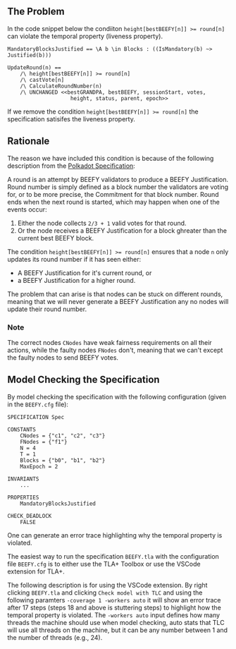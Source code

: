 ## The Problem

In the code snippet below the condiiton ``height[bestBEEFY[n]] >= round[n]`` can violate the temporal property (liveness property).

``MandatoryBlocksJustified == \A b \in Blocks : ((IsMandatory(b) ~> Justified(b)))``

```tla
UpdateRound(n) ==
    /\ height[bestBEEFY[n]] >= round[n] 
    /\ castVote[n]
    /\ CalculateRoundNumber(n)
    /\ UNCHANGED <<bestGRANDPA, bestBEEFY, sessionStart, votes, 
                    height, status, parent, epoch>>
```
If we remove the condition ``height[bestBEEFY[n]] >= round[n]`` the specification satisifes the liveness property.

## Rationale

The reason we have included this condition is because of the following description from the [Polkadot Specification](https://spec.polkadot.network/sect-finality#id-consensus-mechanism-beefy-1):


A round is an attempt by BEEFY validators to produce a BEEFY Justification.
Round number is simply defined as a block number the validators are voting for, or to be more precise, the Commitment for that block number.
Round ends when the next round is started, which may happen when one of the events occur:
1. Either the node collects ``2/3 + 1`` valid votes for that round.
2. Or the node receives a BEEFY Justification for a block ghreater than the current best BEEFY block.

The condition ``height[bestBEEFY[n]] >= round[n]`` ensures that a node ``n`` only updates its round number if it has seen either:
- A BEEFY Justification for it's current round, or
- a BEEFY Justification for a higher round.

The problem that can arise is that nodes can be stuck on different rounds, meaning that we will never generate a BEEFY Justification any no nodes will update their round number.

### Note

The correct nodes ``CNodes`` have weak fairness requirements on all their actions, while the faulty nodes ``FNodes`` don't, meaning that we can't except the faulty nodes to send BEEFY votes.

## Model Checking the Specification

By model checking the specification with the following configuration (given in the ``BEEFY.cfg`` file):
```
SPECIFICATION Spec

CONSTANTS
    CNodes = {"c1", "c2", "c3"}
    FNodes = {"f1"}
    N = 4
    T = 1
    Blocks = {"b0", "b1", "b2"}
    MaxEpoch = 2

INVARIANTS
    ...

PROPERTIES 
    MandatoryBlocksJustified

CHECK_DEADLOCK 
    FALSE
```
One can generate an error trace highlighting why the temporal property is violated.

The easiest way to run the specification ``BEEFY.tla`` with the configuration file ``BEEFY.cfg`` is to either use the TLA+ Toolbox or use the VSCode extension for TLA+.

The following description is for using the VSCode extension.
By right clicking ``BEEFY.tla`` and clicking ``Check model with TLC`` and using the following paramters ``-coverage 1 -workers auto`` it will show an error trace after 17 steps (steps 18 and above is stuttering steps) to highlight how the temporal property is violated.
The ``-workers auto`` input defines how many threads the machine should use when model checking, auto stats that TLC will use all threads on the machine, but it can be any number between 1 and the number of threads (e.g., 24).

